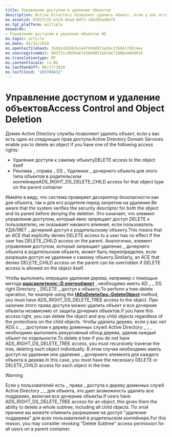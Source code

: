 ```yaml
---
title: Управление доступом и удаление объектов
description: Active Directory позволяет удалить объект, если у вас есть доступ на удаление объекта или ADS \_ справа \_ DS \_ Удаление \_ дочернего объекта к типу объектов в родительском контейнере.
ms.assetid: 87027c25-e3c9-4bad-8df3-cb6205e40ef6
ms.tgt_platform: multiple
keywords:
- Управление доступом и удаление объектов AD
ms.topic: article
ms.date: 05/31/2018
ms.openlocfilehash: 1bddcd2b563e144743689f2a26c17bd417db14ee
ms.sourcegitcommit: 803f3ccd65bdefe36bd851b9c6e7280be9489016
ms.translationtype: MT
ms.contentlocale: ru-RU
ms.lasthandoff: 08/17/2020
ms.locfileid: "103789432"
---
```

# <a name="access-control-and-object-deletion"></a><span data-ttu-id="37d2c-104">Управление доступом и удаление объектов</span><span class="sxs-lookup"><span data-stu-id="37d2c-104">Access Control and Object Deletion</span></span>

<span data-ttu-id="37d2c-105">Домен Active Directory службы позволяют удалить объект, если у вас есть одно из следующих прав доступа:</span><span class="sxs-lookup"><span data-stu-id="37d2c-105">Active Directory Domain Services enable you to delete an object if you have one of the following access rights:</span></span>

-   <span data-ttu-id="37d2c-106">Удаление доступа к самому объекту</span><span class="sxs-lookup"><span data-stu-id="37d2c-106">DELETE access to the object itself</span></span>
-   <span data-ttu-id="37d2c-107">Реклама \_ справа \_ DS \_ Удаление \_ дочернего объекта для этого типа объектов в родительском контейнере</span><span class="sxs-lookup"><span data-stu-id="37d2c-107">ADS\_RIGHT\_DS\_DELETE\_CHILD access for that object type on the parent container</span></span>

<span data-ttu-id="37d2c-108">Имейте в виду, что система проверяет дескриптор безопасности как для объекта, так и для его родителя перед запретом на удаление.</span><span class="sxs-lookup"><span data-stu-id="37d2c-108">Be aware that the system verifies the security descriptor for both the object and its parent before denying the deletion.</span></span> <span data-ttu-id="37d2c-109">Это означает, что элемент управления доступом, который явно запрещает доступ DELETE к пользователю, не оказывает никакого влияния, если пользователь УДАЛЯЕТ \_ дочерний доступ к родительскому объекту.</span><span class="sxs-lookup"><span data-stu-id="37d2c-109">This means that an ACE that explicitly denies DELETE access to a user has no effect if the user has DELETE\_CHILD access on the parent.</span></span> <span data-ttu-id="37d2c-110">Аналогично, элемент управления доступом, который запрещает удаление \_ дочернего объекта в родительском объекте, может быть переопределен, если разрешен доступ на удаление к самому объекту.</span><span class="sxs-lookup"><span data-stu-id="37d2c-110">Similarly, an ACE that denies DELETE\_CHILD access on the parent can be overridden if DELETE access is allowed on the object itself.</span></span>

<span data-ttu-id="37d2c-111">Чтобы выполнить операцию удаления дерева, например с помощью метода [**иадсделетеопс::D елетеобжект**](/windows/desktop/api/iads/nf-iads-iadsdeleteops-deleteobject) , необходимо иметь AD \_ \_ DS right Directory \_ DELETE \_ доступ к объекту.</span><span class="sxs-lookup"><span data-stu-id="37d2c-111">To perform a tree-delete operation, for example using the [**IADsDeleteOps::DeleteObject**](/windows/desktop/api/iads/nf-iads-iadsdeleteops-deleteobject) method, you must have ADS\_RIGHT\_DS\_DELETE\_TREE access to the object.</span></span> <span data-ttu-id="37d2c-112">При наличии этого права доступа можно удалить объект и все дочерние объекты независимо от защиты дочерних объектов.</span><span class="sxs-lookup"><span data-stu-id="37d2c-112">If you have this access right, you can delete the object and any child objects regardless of the protections on the child objects.</span></span> <span data-ttu-id="37d2c-113">Чтобы удалить дерево, если у вас нет ADS с \_ \_ доступом к дереву доменных служб Active Directory \_ \_ , необходимо выполнить рекурсивный обход дерева, удалив каждый объект по отдельности.</span><span class="sxs-lookup"><span data-stu-id="37d2c-113">To delete a tree if you do not have ADS\_RIGHT\_DS\_DELETE\_TREE access, you must recursively traverse the tree, deleting each object individually.</span></span> <span data-ttu-id="37d2c-114">В этом случае необходимо иметь доступ на удаление или удаление \_ дочернего элемента для каждого объекта в дереве.</span><span class="sxs-lookup"><span data-stu-id="37d2c-114">In this case, you must have the necessary DELETE or DELETE\_CHILD access for each object in the tree.</span></span>

> [!WARNING]
> <span data-ttu-id="37d2c-115">Если у пользователей есть \_ права \_ доступа к дереву доменных служб Active Directory \_ \_ для объекта, это дает возможность удалить все поддерево, включая все дочерние объекты.</span><span class="sxs-lookup"><span data-stu-id="37d2c-115">If users have ADS\_RIGHT\_DS\_DELETE\_TREE access for an object, this gives them the ability to delete a whole subtree, including all child objects.</span></span> <span data-ttu-id="37d2c-116">По этой причине вы можете отменить разрешение на доступ "удаление поддерева" для всех пользователей в родительском контейнере.</span><span class="sxs-lookup"><span data-stu-id="37d2c-116">For this reason, you may consider revoking "Delete Subtree" access permission for all users on a parent container.</span></span>

 

 

 